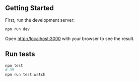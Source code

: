 ## Getting Started

First, run the development server:

```bash
npm run dev
```

Open [http://localhost:3000](http://localhost:3000) with your browser to see the result.

## Run tests

```bash
npm test
# OR
npm run test:watch
```
